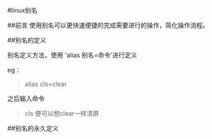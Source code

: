 #linux别名

##前言
使用别名可以更快速便捷的完成需要进行的操作，简化操作流程。

##别名的定义

别名定义方法，使用 'alias 别名=命令'进行定义

eg：
> alias cls=clear

之后输入命令
>cls
便可以想clear一样清屏

##别名的永久定义


